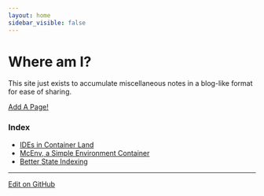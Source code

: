 ```yaml
---
layout: home
sidebar_visible: false
---
```


# Where am I?

This site just exists to accumulate miscellaneous notes in a blog-like format
for ease of sharing. 

[Add A Page!](https://github.com/McCoyGroup/Notes/new/master)

### Index

* [IDEs in Container Land](Misc/ContainerIDEs.md)
* [McEnv, a Simple Environment Container](Misc/McEnv.md)
* [Better State Indexing](Misc/PermutationsStateIndexing.md)

---
[Edit on GitHub](https://github.com/McCoyGroup/Notes/edit/master/index.md)
